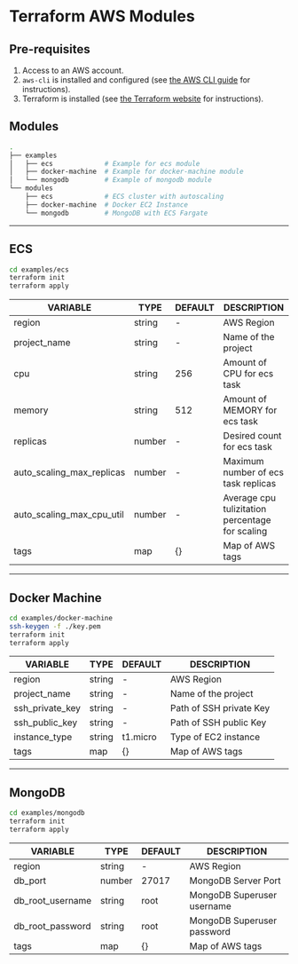 # Terraform AWS Modules

## Pre-requisites

1. Access to an AWS account.
2. `aws-cli` is installed and configured (see [the AWS CLI guide](https://docs.aws.amazon.com/cli/latest/userguide/install-cliv2.html) for instructions).
3. Terraform is installed (see [the Terraform website](https://www.terraform.io/) for instructions).

## Modules

```bash
.
├── examples
│   ├── ecs             # Example for ecs module
│   ├── docker-machine  # Example for docker-machine module
│   └── mongodb         # Example of mongodb module
└── modules
    ├── ecs             # ECS cluster with autoscaling
    ├── docker-machine  # Docker EC2 Instance
    └── mongodb         # MongoDB with ECS Fargate
```

---

## ECS

```bash
cd examples/ecs
terraform init
terraform apply
```

| VARIABLE                  | TYPE   | DEFAULT | DESCRIPTION                                     |
| ------------------------- | ------ | ------- | ----------------------------------------------- |
| region                    | string | -       | AWS Region                                      |
| project_name              | string | -       | Name of the project                             |
| cpu                       | string | 256     | Amount of CPU for ecs task                      |
| memory                    | string | 512     | Amount of MEMORY for ecs task                   |
| replicas                  | number | -       | Desired count for ecs task                      |
| auto_scaling_max_replicas | number | -       | Maximum number of ecs task replicas             |
| auto_scaling_max_cpu_util | number | -       | Average cpu tulizitation percentage for scaling |
| tags                      | map    | {}      | Map of AWS tags                                 |

---

## Docker Machine

```bash
cd examples/docker-machine
ssh-keygen -f ./key.pem
terraform init
terraform apply
```

| VARIABLE        | TYPE   | DEFAULT  | DESCRIPTION             |
| --------------- | ------ | -------- | ----------------------- |
| region          | string | -        | AWS Region              |
| project_name    | string | -        | Name of the project     |
| ssh_private_key | string | -        | Path of SSH private Key |
| ssh_public_key  | string | -        | Path of SSH public Key  |
| instance_type   | string | t1.micro | Type of EC2 instance    |
| tags            | map    | {}       | Map of AWS tags         |

---

## MongoDB

```bash
cd examples/mongodb
terraform init
terraform apply
```

| VARIABLE         | TYPE   | DEFAULT | DESCRIPTION                |
| ---------------- | ------ | ------- | -------------------------- |
| region           | string | -       | AWS Region                 |
| db_port          | number | 27017   | MongoDB Server Port        |
| db_root_username | string | root    | MongoDB Superuser username |
| db_root_password | string | root    | MongoDB Superuser password |
| tags             | map    | {}      | Map of AWS tags            |
